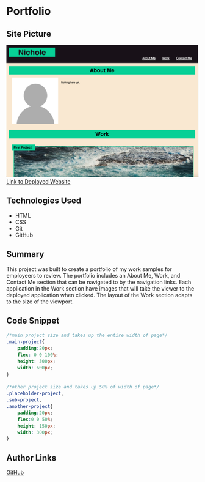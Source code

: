 # Portfolio

## Site Picture
![Portfolio Website](./assets/images/portfolio-site.png)
[Link to Deployed Website](https://ncguan.github.io/portfolio/)

## Technologies Used
- HTML
- CSS
- Git
- GitHub

## Summary
This project was built to create a portfolio of my work samples for employeers to review. The portfolio includes an About Me, Work, and Contact Me section that can be navigated to by the navigation links. Each application in the Work section have images that will take the viewer to the deployed application when clicked. The layout of the Work section adapts to the size of the viewport.

## Code Snippet
```css
/*main project size and takes up the entire width of page*/
.main-project{
    padding:20px;
    flex: 0 0 100%;
    height: 300px;
    width: 600px;
}

/*other project size and takes up 50% of width of page*/
.placeholder-project,
.sub-project,
.another-project{
    padding:20px;
    flex:0 0 50%;
    height: 150px;
    width: 300px;
}

```

## Author Links
[GitHub](https://github.com/ncguan)